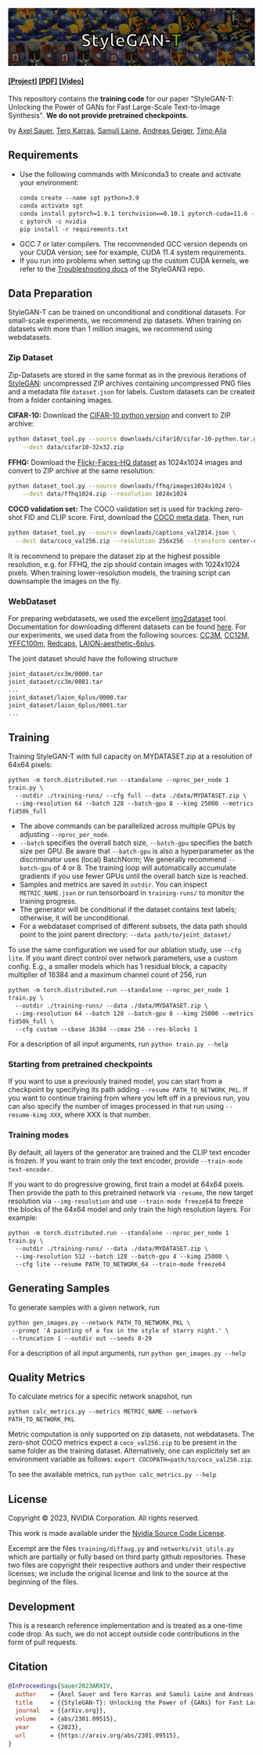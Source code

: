 <img src="docs/banner.png">

#### [[Project]](https://sites.google.com/view/stylegan-t/)    [[PDF]](https://arxiv.org/abs/2301.09515)    [[Video]](https://www.youtube.com/watch?v=MMj8OTOUIok) 
This repository contains the **training code** for our paper "StyleGAN-T: Unlocking the Power of GANs for Fast Large-Scale Text-to-Image Synthesis". **We do not provide pretrained checkpoints.**

by [Axel Sauer](https://axelsauer.com/), [Tero Karras](https://research.nvidia.com/person/tero-karras), [Samuli Laine](https://research.nvidia.com/person/samuli-laine), [Andreas Geiger](https://www.cvlibs.net/), [Timo Aila](https://research.nvidia.com/person/timo-aila)

## Requirements ##
- Use the following commands with Miniconda3 to create and activate your environment:
  ```
  conda create --name sgt python=3.9
  conda activate sgt
  conda install pytorch=1.9.1 torchvision==0.10.1 pytorch-cuda=11.6 -c pytorch -c nvidia
  pip install -r requirements.txt
  ```
- GCC 7 or later compilers. The recommended GCC version depends on your CUDA version; see for example, CUDA 11.4 system requirements.
- If you run into problems when setting up the custom CUDA kernels, we refer to the [Troubleshooting docs](https://github.com/NVlabs/stylegan3/blob/main/docs/troubleshooting.md#why-is-cuda-toolkit-installation-necessary) of the StyleGAN3 repo.


## Data Preparation ##

StyleGAN-T can be trained on unconditional and conditional datasets. For small-scale experiments, we recommend zip datasets. When training on datasets with more than 1 million images, we recommend using webdatasets.

### Zip Dataset
Zip-Datasets are stored in the same format as in the previous iterations of [StyleGAN](https://github.com/NVlabs/stylegan3): uncompressed ZIP archives containing uncompressed PNG files and a metadata file `dataset.json` for labels. Custom datasets can be created from a folder containing images.


**CIFAR-10:** Download the [CIFAR-10 python version](https://www.cs.toronto.edu/~kriz/cifar.html) and convert to ZIP archive:

```.bash
python dataset_tool.py --source downloads/cifar10/cifar-10-python.tar.gz \
    --dest data/cifar10-32x32.zip
```

**FFHQ:** Download the [Flickr-Faces-HQ dataset](https://github.com/NVlabs/ffhq-dataset) as 1024x1024 images and convert to ZIP archive at the same resolution:

```.bash
python dataset_tool.py --source downloads/ffhq/images1024x1024 \
    --dest data/ffhq1024.zip --resolution 1024x1024
```

**COCO validation set:** The COCO validation set is used for tracking zero-shot FID and CLIP score. First, download the [COCO meta data](https://drive.google.com/file/d/1Xbg36mTJGG68RI_YgSPwhAE2msxgGfaC/view?usp=sharing). Then, run
```.bash
python dataset_tool.py --source downloads/captions_val2014.json \
  --dest data/coco_val256.zip --resolution 256x256 --transform center-crop
```

It is recommend to prepare the dataset zip at the highest possible resolution, e.g. for FFHQ, the zip should contain images with 1024x1024 pixels. When training lower-resolution models, the training script can downsample the images on the fly. 

### WebDataset
For preparing webdatasets, we used the excellent [img2dataset](https://github.com/rom1504/img2dataset) tool. Documentation for downloading different datasets can be found [here](https://github.com/rom1504/img2dataset/tree/main/dataset_examples). For our experiments, we used data from the following sources: [CC3M](https://ai.google.com/research/ConceptualCaptions/download), [CC12M](https://github.com/google-research-datasets/conceptual-12m), [YFFC100m](https://huggingface.co/datasets/dalle-mini/YFCC100M_OpenAI_subset), [Redcaps](https://huggingface.co/datasets/red_caps), [LAION-aesthetic-6plus](https://huggingface.co/datasets/ChristophSchuhmann/improved_aesthetics_6plus).

The joint dataset should have the following structure
```joint_dataset/
joint_dataset/cc3m/0000.tar
joint_dataset/cc3m/0001.tar
...
joint_dataset/laion_6plus/0000.tar
joint_dataset/laion_6plus/0001.tar
...
```
## Training ##

Training StyleGAN-T with full capacity on MYDATASET.zip at a resolution of 64x64 pixels:

```
python -m torch.distributed.run --standalone --nproc_per_node 1 train.py \
  --outdir ./training-runs/ --cfg full --data ./data/MYDATASET.zip \
  --img-resolution 64 --batch 128 --batch-gpu 8 --kimg 25000 --metrics fid50k_full
```

- The above commands can be parallelized across multiple GPUs by adjusting ```--nproc_per_node```.
- ```--batch``` specifies the overall batch size, ```--batch-gpu``` specifies the batch size per GPU. Be aware that ```--batch-gpu``` is also a hyperparameter as the discriminator uses (local) BatchNorm; We generally recommend ```--batch-gpu``` of 4 or 8.
The training loop will automatically accumulate gradients if you use fewer GPUs until the overall batch size is reached. 
- Samples and metrics are saved in ```outdir```. You can inspect ```METRIC_NAME.json``` or run tensorboard in ```training-runs/``` to monitor the training progress.
- The generator will be conditional if the dataset contains text labels; otherwise, it will be unconditional.
- For a webdataset comprised of different subsets, the data path should point to the joint parent directory: ```--data path/to/joint_dataset/```

To use the same configuration we used for our ablation study, use ```--cfg lite```. If you want direct control over network parameters, use a custom config. E.g., a smaller models which has 1 residual block, a capacity multiplier of 16384 and a maximum channel count of 256, run

```
python -m torch.distributed.run --standalone --nproc_per_node 1 train.py \
  --outdir ./training-runs/ --data ./data/MYDATASET.zip \
  --img-resolution 64 --batch 128 --batch-gpu 8 --kimg 25000 --metrics fid50k_full \
  --cfg custom --cbase 16384 --cmax 256 --res-blocks 1
```

For a description of all input arguments, run ```python train.py --help```

###  Starting from pretrained checkpoints

If you want to use a previously trained model, you can start from a checkpoint by specifying its path adding ```--resume PATH_TO_NETWORK_PKL```. If you want to continue training from where you left off in a previous run, you can also specify the number of images processed in that run using ```--resume-kimg XXX```, where XXX is that number.

### Training modes

By default, all layers of the generator are trained and the CLIP text encoder is frozen. If you want to train only the text encoder, provide ```--train-mode text-encoder```. 

If you want to do progressive growing, first train a model at 64x64 pixels. Then provide the path to this pretrained network via ```-resume```, the new target resolution via ```--img-resolution```  and use ```--train-mode freeze64``` to freeze the blocks of the 64x64 model and only train the high resolution layers. For example:

```
python -m torch.distributed.run --standalone --nproc_per_node 1 train.py \
  --outdir ./training-runs/ --data ./data/MYDATASET.zip \
  --img-resolution 512 --batch 128 --batch-gpu 4 --kimg 25000 \
  --cfg lite --resume PATH_TO_NETWORK_64 --train-mode freeze64
```

## Generating Samples ##
To generate samples with a given network, run
```
python gen_images.py --network PATH_TO_NETWORK_PKL \
 --prompt 'A painting of a fox in the style of starry night.' \
 --truncation 1 --outdir out --seeds 0-29
```

For a description of all input arguments, run ```python gen_images.py --help```

## Quality Metrics ##
To calculate metrics for a specific network snapshot, run

```
python calc_metrics.py --metrics METRIC_NAME --network PATH_TO_NETWORK_PKL
```

Metric computation is only supported on zip datasets, not webdatasets. The zero-shot COCO metrics expect a ```coco_val256.zip``` to be present in the same folder as the training dataset. Alternatively, one can explicitely set an environment variable as follows: ```export COCOPATH=path/to/coco_val256.zip```.

To see the available metrics, run ```python calc_metrics.py --help```


## License ##

Copyright &copy; 2023, NVIDIA Corporation. All rights reserved.

This work is made available under the [Nvidia Source Code License](https://nvlabs.github.io/stylegan2-ada-pytorch/license.html).

Excempt are the files ```training/diffaug.py``` and ```networks/vit_utils.py``` which are partially or fully based on third party github repositories. These two files are copyright their respective authors and under their respective licenses; we include the original license and link to the source at the beginning of the files.

## Development ##

This is a research reference implementation and is treated as a one-time code drop. As such, we do not accept outside code contributions in the form of pull requests.

## Citation ##

```bibtex
@InProceedings{Sauer2023ARXIV,
  author    = {Axel Sauer and Tero Karras and Samuli Laine and Andreas Geiger and Timo Aila},
  title     = {{StyleGAN-T}: Unlocking the Power of {GANs} for Fast Large-Scale Text-to-Image Synthesis},
  journal   = {{arXiv.org}},
  volume    = {abs/2301.09515},
  year      = {2023},
  url       = {https://arxiv.org/abs/2301.09515},
}
```
